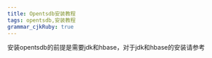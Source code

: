 ```yaml
---
title: Opentsdb安装教程 
tags: opentsdb,安装教程
grammar_cjkRuby: true
---
```



安装opentsdb的前提是需要jdk和hbase，对于jdk和hbase的安装请参考